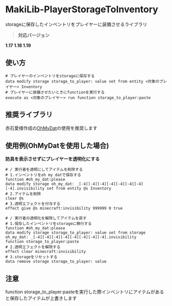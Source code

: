 # MakiLib-PlayerStorageToInventory
storageに保存したインベントリをプレイヤーに装備させるライブラリ

> **対応バージョン**

**1.17 1.18 1.19**

## 使い方

```mcfunction
# プレイヤーのインベントリをstorageに保存する
data modify storage storage_to_player: value set from entity <対象のプレイヤー> Inventory
# プレイヤーに装備させたいときにfunctionを実行する
execute as <対象のプレイヤー> run function storage_to_player:paste
```
## 推奨ライブラリ
赤石愛様作成の[OhMyDat](https://github.com/Ai-Akaishi/OhMyDat)の使用を推奨します

## 使用例(OhMyDatを使用した場合)
**防具を表示させずにプレイヤーを透明化にする**
```mcfunction
# / 実行者を透明にしてアイテムを削除する
# 1.インベントリをoh my datで保存する
function #oh_my_dat:please
data modify storage oh_my_dat: _[-4][-4][-4][-4][-4][-4][-4][-4].invisibility set from entity @s Inventory
# 2.アイテムを削除
clear @s
# 3.透明エフェクトを付与する
effect give @s minecraft:invisibility 999999 0 true

# / 実行者の透明化を解除してアイテムを戻す
# 1.保存したインベントリをstorageに移行する
function #oh_my_dat:please
data modify storage storage_to_player: value set from storage oh_my_dat: _[-4][-4][-4][-4][-4][-4][-4][-4].invisibility
function storage_to_player:paste
# 2.透明エフェクトを解除する
effect clear minecraft:invisibility
# 3.storageをリセットする
data remove storage storage_to_player: value
```

## 注意
function storage_to_player:pasteを実行した際インベントリにアイテムがあると保存したアイテムが上書きします
